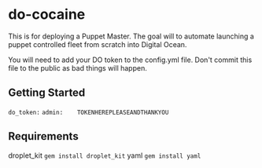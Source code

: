 # do-cocaine
This is for deploying a Puppet Master. The goal will to automate launching a puppet controlled fleet from scratch into Digital Ocean. 

You will need to add your DO token to the config.yml file. Don't commit this file to the public as bad things will happen. 

## Getting Started
`do_token:`
  `admin:    TOKENHEREPLEASEANDTHANKYOU `

## Requirements
droplet_kit
`gem install droplet_kit`
yaml
`gem install yaml` 